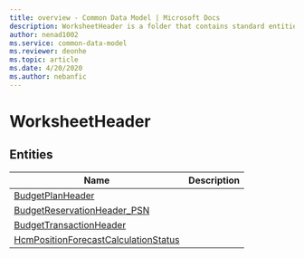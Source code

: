 ```yaml
---
title: overview - Common Data Model | Microsoft Docs
description: WorksheetHeader is a folder that contains standard entities related to the Common Data Model.
author: nenad1002
ms.service: common-data-model
ms.reviewer: deonhe
ms.topic: article
ms.date: 4/20/2020
ms.author: nebanfic
---
```


# WorksheetHeader


## Entities

|Name|Description|
|---|---|
|[BudgetPlanHeader](BudgetPlanHeader.md)||
|[BudgetReservationHeader_PSN](BudgetReservationHeader_PSN.md)||
|[BudgetTransactionHeader](BudgetTransactionHeader.md)||
|[HcmPositionForecastCalculationStatus](HcmPositionForecastCalculationStatus.md)||
